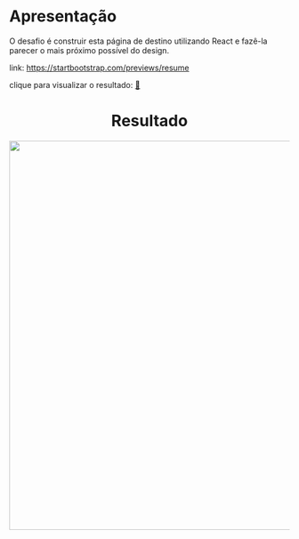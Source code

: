 # Apresentação

O desafio é construir esta página de destino utilizando React e fazê-la parecer o mais próximo possível do design.

link: https://startbootstrap.com/previews/resume

clique para visualizar o resultado:    <td><a href="https://lpportifolio.vercel.app/">🔗</a></td>

<div align="center">
<h1>Resultado</h1>
<img src="https://user-images.githubusercontent.com/104238801/219652030-890f99b8-0e4f-4346-83e0-8f2bc89ec17c.png" width="700px" />
</div>


